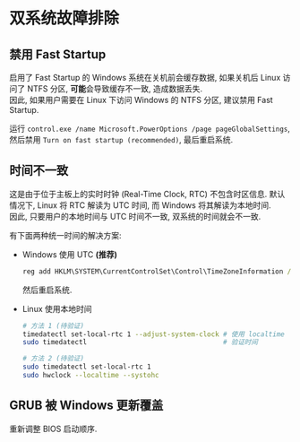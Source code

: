 # 双系统故障排除

## 禁用 Fast Startup

启用了 Fast Startup 的 Windows 系统在关机前会缓存数据, 如果关机后 Linux 访问了 NTFS 分区, **可能**会导致缓存不一致, 造成数据丢失.  
因此, 如果用户需要在 Linux 下访问 Windows 的 NTFS 分区, 建议禁用 Fast Startup.

运行 `control.exe /name Microsoft.PowerOptions /page pageGlobalSettings`, 然后禁用 `Turn on fast startup (recommended)`, 最后重启系统.

## 时间不一致

这是由于位于主板上的实时时钟 (Real-Time Clock, RTC) 不包含时区信息. 默认情况下, Linux 将 RTC 解读为 UTC 时间, 而 Windows 将其解读为本地时间.  
因此, 只要用户的本地时间与 UTC 时间不一致, 双系统的时间就会不一致.

有下面两种统一时间的解决方案:

- Windows 使用 UTC **(推荐)**

    ```bat
    reg add HKLM\SYSTEM\CurrentControlSet\Control\TimeZoneInformation /v RealTimeIsUniversal /t REG_DWORD /d 1
    ```

    然后重启系统.  

- Linux 使用本地时间
  
    ```sh
    # 方法 1 (待验证)
    timedatectl set-local-rtc 1 --adjust-system-clock # 使用 localtime
    sudo timedatectl                                  # 验证时间

    # 方法 2 (待验证)
    sudo timedatectl set-local-rtc 1
    sudo hwclock --localtime --systohc
    ```

## GRUB 被 Windows 更新覆盖

重新调整 BIOS 启动顺序.
